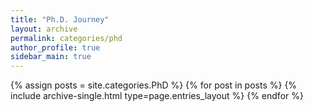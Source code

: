 ```yaml
---
title: "Ph.D. Journey"
layout: archive
permalink: categories/phd
author_profile: true
sidebar_main: true
---
```



{% assign posts = site.categories.PhD %}
{% for post in posts %} {% include archive-single.html type=page.entries_layout %} {% endfor %}

